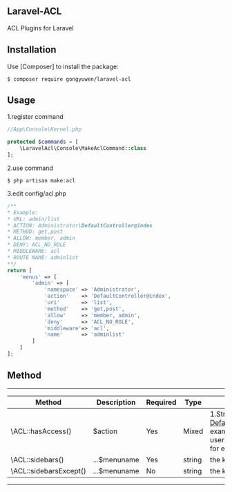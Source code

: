 ## Laravel-ACL
ACL Plugins for Laravel

## Installation 
Use [Composer] to install the package:
```
$ composer require gongyuwen/laravel-acl
```

## Usage
1.register command
```php
//App\Console\Kernel.php

protected $commands = [    
    \LaravelAcl\Console\MakeAclCommand::class
];
```

2.use command
```
$ php artisan make:acl
```
3.edit config/acl.php
```php
/**
* Example:
* URL: admin/list
* ACTION: Administrator\DefaultController@index
* METHOD: get,post
* ALLOW: member, admin
* DENY: ACL_NO_ROLE
* MIDDLEWARE: acl
* ROUTE NAME: adminlist
**/
return [
    'menus' => [
        'admin' => [
            'namespace' => 'Administrator',
            'action'    => 'DefaultController@index',
            'uri'       => 'list',
            'method'    => 'get,post',
            'allow'     => 'member, admin',
            'deny'      => 'ACL_NO_ROLE',            
            'middleware'=> 'acl',
            'name'      => 'adminlist'
        ]
    ]
];
```

## Method
-------------------------------------------------------------------------------------------------------------------------
Method                  |  Description  |  Required  |  Type  |                     Explain     
------------------------| --------------|------------|--------|----------------------------------------------------------
\ACL::hasAccess()       |    $action    |     Yes    | Mixed  | 1.String use '@', for example: DefaultController@index2.String use '/', for example: users/detail/{user}3.Illuminate\Routing\Route, for example: Route::current()
\ACL::sidebars()        |  ...$menuname |     Yes    | string | the key in config/acl.php menus group                                           
\ACL::sidebarsExcept()  |  ...$menuname |     No     | string | the key in config/acl.php
-------------------------------------------------------------------------------------------------------------------------

